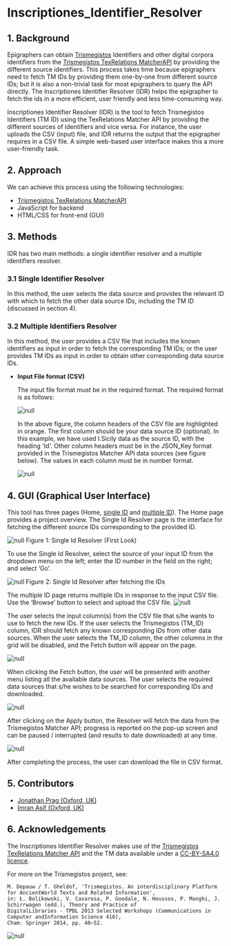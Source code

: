 ﻿# Inscriptiones_Identifier_Resolver
## 1. Background                
Epigraphers can obtain [Trismegistos](https://www.trismegistos.org/) Identifiers and other digital corpora identifiers from the [Trismegistos TexRelations MatcherAPI](https://www.trismegistos.org/dataservices/texrelations/documentation/) by providing the different source identifiers. This process takes time because epigraphers need to fetch TM IDs by providing them one-by-one from different source IDs; but it is also a non-trivial task for most epigraphers to query the API directly. The Inscriptiones Identifier Resolver (IDR) helps the epigrapher to fetch the ids in a more efficient, user friendly and less time-consuming way.


Inscriptiones Identifier Resolver (IDR) is the tool to fetch Trismegistos Identifiers (TM ID) using the TexRelations Matcher API by providing the different sources of identifiers and vice versa. For instance, the user uploads the CSV (input) file, and IDR returns the output that the epigrapher requires in a CSV file. A simple web-based user interface makes this a more user-friendly task.

## 2. Approach
We can achieve this process using the following technologies:

   - [Trismegistos TexRelations MatcherAPI](https://www.trismegistos.org/dataservices/texrelations/documentation/)
   - JavaScript for backend
   - HTML/CSS for front-end (GUI)

## 3. Methods
IDR has two main methods: a single identifier resolver and a multiple identifiers resolver.

### 3.1 Single Identifier Resolver

In this method, the user selects the data source and provides the relevant ID with which to fetch the other data source IDs, including the TM ID (discussed in section 4).

### 3.2 Multiple Identifiers Resolver
In this method, the user provides a CSV file that includes the known identifiers as input in order to fetch the corresponding TM IDs; or the user provides TM IDs as input in order to obtain other corresponding data source IDs.

- **Input File format (CSV)**

  The input file format must be in the required format. The required format is as follows:
   
  ![null](images/home/csv_file_format.png)
        
  In the above figure, the column headers of the CSV file are highlighted in orange. The first column should be your data source ID (optional). In this example, we have used I.Sicily data as the source ID, with the heading 'Id'. Other column headers must be in the JSON_Key format provided in the Trismegistos Matcher API data sources (see figure below). The values in each column must be in number format.
     
  ![null](images/home/tm_api_sources.png)

## 4. GUI (Graphical User Interface)
This tool has three pages (Home, [single ID](single.html) and [multiple ID](advance.html)). The Home page provides a project overview. The Single Id Resolver page is the interface for fetching the different source IDs corresponding to the provided ID.

  ![null](images/home/single_id_page_1.png)
  Figure 1: Single Id Resolver (First Look)

To use the Single Id Resolver, select the source of your input ID from the dropdown menu on the left; enter the ID number in the field on the right; and select ‘Go’.

  ![null](images/home/single_id_page_2.png)
  Figure 2: Single Id Resolver after fetching the IDs

The multiple ID page returns multiple IDs in response to the input CSV file. Use the ‘Browse’ button to select and upload the CSV file.
![null](images/home/multiple_id_page1.png)

The user selects the input column(s) from the CSV file that s/he wants to use to fetch the new IDs. If the user selects the Trismegistos (TM_ID) column, IDR should fetch any known corresponding IDs from other data sources. When the user selects the TM_ID column, the other columns in the grid will be disabled, and the Fetch button will appear on the page. 

![null](images/home/multiple_id_page2.png)

When clicking the Fetch button, the user will be presented with another menu listing all the available data sources. The user selects the required data sources that s/he wishes to be searched for corresponding IDs and downloaded.

![null](images/home/multiple_id_page_select_source.png)

After clicking on the Apply button, the Resolver will fetch the data from the Trismegistos Matcher API; progress is reported on the pop-up screen and can be paused / interrupted (and results to date downloaded) at any time.

![null](images/home/multiple_id_page_progress.png)

After completing the process, the user can download the file in CSV format.

## 5. Contributors
- [Jonathan Prag (Oxford, UK)](https://www.classics.ox.ac.uk/people/dr-jonathan-prag)
- [Imran Asif (Oxford, UK)](https://www.classics.ox.ac.uk/people/dr-imran-asif)

## 6. Acknowledgements
The Inscriptiones Identifier Resolver makes use of the [Trismegistos](https:/www.trismegistos.org/) [TexRelations Matcher API](https://www.trismegistos.orgdataservices/texrelations/documentation/) and the TM data available under a [CC-BY-SA4.0 licence](https://creativecommons.org/licenses/by-sa/4.0/).

For more on the Trismegistos project, see: 

    M. Depauw / T. Gheldof, 'Trismegistos. An interdisciplinary Platform for AncientWorld Texts and Related Information', 
    in: Ł. Bolikowski, V. Casarosa, P. Goodale, N. Houssos, P. Manghi, J. Schirrwagen (edd.), Theory and Practice of 
    DigitalLibraries - TPDL 2013 Selected Workshops (Communications in Computer andInformation Science 416), 
    Cham: Springer 2014, pp. 40–52.

![null](images/funders.png)
